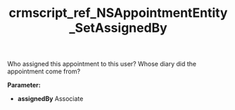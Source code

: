 ﻿---
title: crmscript_ref_NSAppointmentEntity_SetAssignedBy
description: NSAppointmentEntity.SetAssignedBy(Associate assignedBy)
intellisense: NSAppointmentEntity.SetAssignedBy
keywords: NSAppointmentEntity, GetAssignedBy
so.topic: reference
---

Who assigned this appointment to this user? Whose diary did the appointment come from?

**Parameter:** 
 - **assignedBy** Associate

